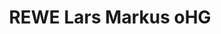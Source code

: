 ---
title: "REWE Lars Markus oHG"
url: /bad-driburg/rewe-lars-markus-ohg-am-siedlerplatz/
shop: Supermarkt
---
